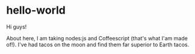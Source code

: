 # hello-world

Hi guys!

About here, I am taking nodes:js and Coffeescript (that's what I'am made of!).
I've had tacos on the moon and find them far superior to Earth tacos.
